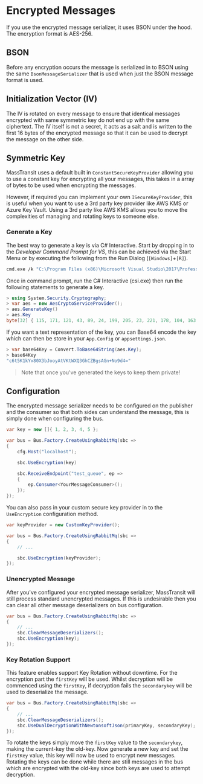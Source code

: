 # Encrypted Messages

If you use the encrypted message serializer, it uses BSON under the hood. The encryption format is AES-256.

## BSON

Before any encryption occurs the message is serialized in to BSON using the same `BsonMessageSerializer` that is used when just the BSON message format is used.

## Initialization Vector (IV)

The IV is rotated on every message to ensure that identical messages encrypted with same symmetric key do not end up with the same ciphertext. The IV itself is not a secret, it acts as a salt and is written to the first 16 bytes of the encrypted message so that it can be used to decrypt the message on the other side.

## Symmetric Key

MassTransit uses a default built in `ConstantSecureKeyProvider` allowing you to use a constant key for encrypting all your messages, this takes in a array of bytes to be used when encrypting the messages.

However, if required you can implement your own `ISecureKeyProvider`, this is useful when you want to use a 3rd party key provider like AWS KMS or Azure Key Vault. Using a 3rd party like AWS KMS allows you to move the complexities of managing and rotating keys to someone else.

### Generate a Key

The best way to generate a key is via C# Interactive. Start by dropping in to the _Developer Command Prompt for VS_, this can be achieved via the Start Menu or by executing the following from the Run Dialog (`[Windows]`+`[R]`).

```bash
cmd.exe /k "C:\Program Files (x86)\Microsoft Visual Studio\2017\Professional\Common7\Tools\VsDevCmd.bat"
```

Once in command prompt, run the C# Interactive (csi.exe) then run the following statements to generate a key.

```csharp
> using System.Security.Cryptography;
> var aes = new AesCryptoServiceProvider();
> aes.GenerateKey()
> aes.Key
byte[32] { 115, 171, 121, 43, 89, 24, 199, 205, 23, 221, 178, 104, 163, 32, 45, 84, 171, 86, 93, 13, 198, 132, 38, 65, 130, 192, 6, 159, 227, 104, 245, 222 }
```

If you want a text representation of the key, you can Base64 encode the key which can then be store in your `App.Config` or `appsettings.json`.

```csharp
> var base64Key = Convert.ToBase64String(aes.Key);
> base64Key
"c6t5K1kYx80X3bJooyAtVKtWXQ3GhCZBgsAGn+No9d4="
```

> Note that once you've generated the keys to keep them private!

## Configuration

The encrypted message serializer needs to be configured on the publisher and the consumer so that both sides can understand the message, this is simply done when configuring the bus.

```csharp
var key = new []{ 1, 2, 3, 4, 5 };

var bus = Bus.Factory.CreateUsingRabbitMq(sbc =>
{
    cfg.Host("localhost");

    sbc.UseEncryption(key)

    sbc.ReceiveEndpoint("test_queue", ep =>
    {
        ep.Consumer<YourMessageConsumer>();
    });
});
```

You can also pass in your custom secure key provider in to the `UseEncryption` configuration method.

```csharp
var keyProvider = new CustomKeyProvider();

var bus = Bus.Factory.CreateUsingRabbitMq(sbc =>
{
    // ...

    sbc.UseEncryption(keyProvider);
});
```

### Unencrypted Message

After you've configured your encrypted message serializer, MassTransit will still process standard unencrypted messages. If this is undesirable then you can clear all other message deserializers on bus configuration.

```csharp
var bus = Bus.Factory.CreateUsingRabbitMq(sbc =>
{
    // ...
    sbc.ClearMessageDeserializers();
    sbc.UseEncryption(key);
});
```

### Key Rotation Support

This feature enables support Key Rotation without downtime. For the encryption part the ```firstKey``` will be used. Whilst decryption will be commenced using the ```firstKey```, if decryption fails the ```secondarykey``` will be used to deserialize the message.

```csharp
var bus = Bus.Factory.CreateUsingRabbitMq(sbc =>
{
    // ...
    sbc.ClearMessageDeserializers();
    sbc.UseDualDecryptionWithNewtonsoftJson(primaryKey, secondaryKey);
});
```

To rotate the keys simply move the ```firstKey``` value to the ```secondarykey```, making the current-key the old-key. 
Now generate a new key and set the ```firstKey``` value, this key will now be used to encrypt new messages. Rotating the keys can be done while there are still messages in the bus which are encrypted with the old-key since both keys are used to attempt decryption. 